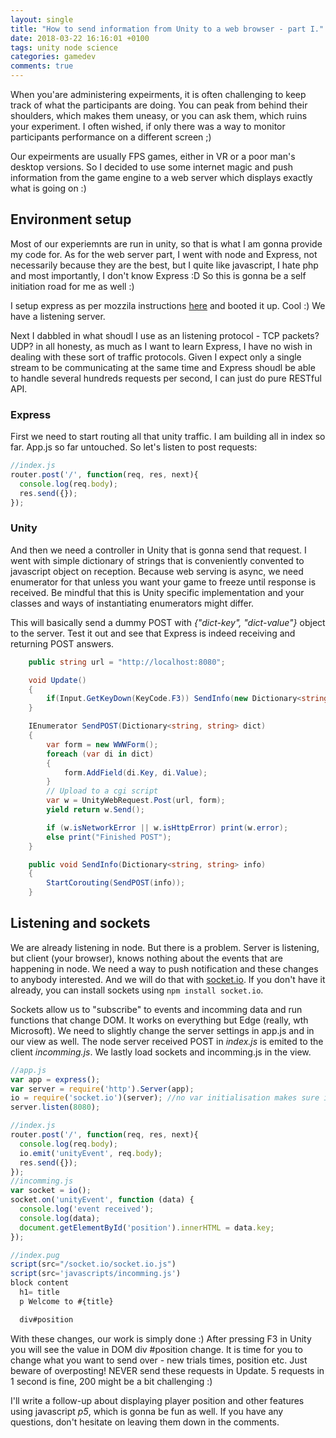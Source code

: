 ```yaml
---
layout: single
title: "How to send information from Unity to a web browser - part I."
date: 2018-03-22 16:16:01 +0100
tags: unity node science
categories: gamedev
comments: true
---
```


When you'are administering expeirments, it is often challenging to keep track of what the participants are doing. You can peak from behind their shoulders, which makes them uneasy, or you can ask them, which ruins your experiment. I often wished, if only there was a way to monitor participants performance on a different screen ;)

Our expeirments are usually FPS games, either in VR or a poor man's desktop versions. So I decided to use some internet magic and push information from the game engine to a web server which displays exactly what is going on :)

## Environment setup

Most of our experiemnts are run in unity, so that is what I am gonna provide my code for. As for the web server part, I went with node and Express, not necessarily because they are the best, but I quite like javascript, I hate php and most importantly, I don't know Express :D So this is gonna be a self initiation road for me as well :)

I setup express as per mozzila instructions [here](https://developer.mozilla.org/en-US/docs/Learn/Server-side/Express_Nodejs/development_environment) and booted it up. Cool :) We have a listening server.

Next I dabbled in what shoudl I use as an listening protocol - TCP packets? UDP? in all honesty, as much as I want to learn Express, I have no wish in dealing with these sort of traffic protocols. Given I expect only a single stream to be communicating at the same time and Express shoudl be able to handle several hundreds requests per second, I can just do pure RESTful API.

### Express

First we need to start routing all that unity traffic. I am building all in index so far. App.js so far untouched. So let's listen to post requests:

```javascript
//index.js
router.post('/', function(req, res, next){
  console.log(req.body);
  res.send({});
});
```

### Unity

And then we need a controller in Unity that is gonna send that request. I went with simple dictionary of strings that is conveniently convented to javascript object on reception. Because web serving is async, we need enumerator for that unless you want your game to freeze until response is received. Be mindful that this is Unity specific implementation and your classes and ways of instantiating enumerators might differ.

This will basically send a dummy POST with *{"dict-key", "dict-value"}* object to the server. Test it out and see that Express is indeed receiving and returning POST answers.

```c#
    public string url = "http://localhost:8080";

    void Update()
    {
        if(Input.GetKeyDown(KeyCode.F3)) SendInfo(new Dictionary<string, string>{\{"dict-key", "dict-value"\}});
    }

    IEnumerator SendPOST(Dictionary<string, string> dict)
    {
        var form = new WWWForm();
        foreach (var di in dict)
        {
            form.AddField(di.Key, di.Value);
        }
        // Upload to a cgi script
        var w = UnityWebRequest.Post(url, form);
        yield return w.Send();

        if (w.isNetworkError || w.isHttpError) print(w.error);
        else print("Finished POST");
    }

    public void SendInfo(Dictionary<string, string> info)
    {
        StartCorouting(SendPOST(info));
    }
```

## Listening and sockets

We are already listening in node. But there is a problem. Server is listening, but client (your browser), knows nothing about the events that are happening in node. We need a way to push notification and these changes to anybody interested. And we will do that with [socket.io](https://github.com/socketio/socket.io-client). If you don't have it already, you can install sockets using `npm install socket.io`.

Sockets allow us to "subscribe" to events and incomming data and run functions that change DOM. It works on everything but Edge (really, wth Microsoft). We need to slightly change the server settings in app.js and in our view as well. The node server received POST in *index.js* is emited to the client *incomming.js*. We lastly load sockets and incomming.js in the view.

```javascript
//app.js
var app = express();
var server = require('http').Server(app);
io = require('socket.io')(server); //no var initialisation makes sure io is available in controllers as well
server.listen(8080);

//index.js
router.post('/', function(req, res, next){
  console.log(req.body);
  io.emit('unityEvent', req.body);
  res.send({});
});
//incomming.js
var socket = io();
socket.on('unityEvent', function (data) {
  console.log('event received');
  console.log(data);
  document.getElementById('position').innerHTML = data.key;
});

//index.pug
script(src="/socket.io/socket.io.js")
script(src='javascripts/incomming.js')
block content
  h1= title
  p Welcome to #{title}

  div#position
```

With these changes, our work is simply done :) After pressing F3 in Unity you will see the value in DOM div #position change. It is time for you to change what you want to send over - new trials times, position etc. Just beware of overposting! NEVER send these requests in Update. 5 requests in 1 second is fine, 200 might be a bit challenging :)

I'll write a follow-up about displaying player position and other features using javascript *p5*, which is gonna be fun as well. If you have any questions, don't hesitate on leaving them down in the comments.